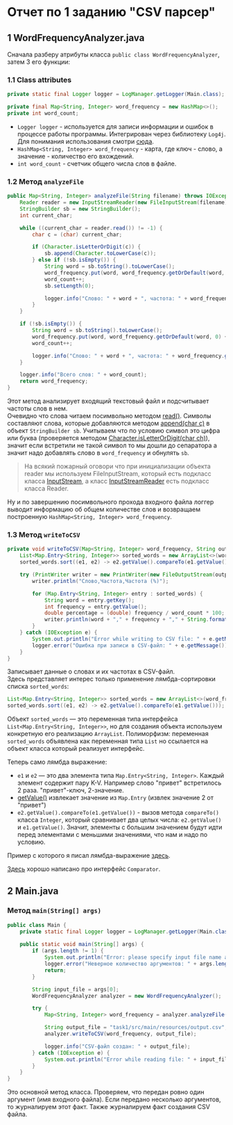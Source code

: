 # Отчет по 1 заданию "CSV парсер"

## 1 WordFrequencyAnalyzer.java
Сначала разберу атрибуты класса `public class WordFrequencyAnalyzer`, затем 3 его функции:  
### 1.1 Class attributes 
```java
private static final Logger logger = LogManager.getLogger(Main.class);

private final Map<String, Integer> word_frequency = new HashMap<>();
private int word_count;
```
 - `Logger logger` - используется для записи информации и ошибок в процессе работы программы.
 Интегрирован через библиотеку `Log4j`. Для понимания использования смотри [сюда](https://howtodoinjava.com/log4j2/maven-gradle-config/).  
 - `HashMap<String, Integer> word_frequency` - карта, где ключ - слово, а значение - количество его вхождений.  
 - `int word_count` - счетчик общего числа слов в файле.

### 1.2 Метод `analyzeFile`
```java
public Map<String, Integer> analyzeFile(String filename) throws IOException {
    Reader reader = new InputStreamReader(new FileInputStream(filename));
    StringBuilder sb = new StringBuilder();
    int current_char;

    while ((current_char = reader.read()) != -1) {
        char c = (char) current_char;

        if (Character.isLetterOrDigit(c)) {
            sb.append(Character.toLowerCase(c));
        } else if (!sb.isEmpty()) {
            String word = sb.toString().toLowerCase();
            word_frequency.put(word, word_frequency.getOrDefault(word, 0) + 1);
            word_count++;
            sb.setLength(0);

            logger.info("Слово: " + word + ", частота: " + word_frequency.get(word));
        }
    }

    if (!sb.isEmpty()) {
        String word = sb.toString().toLowerCase();
        word_frequency.put(word, word_frequency.getOrDefault(word, 0) + 1);
        word_count++;

        logger.info("Слово: " + word + ", частота: " + word_frequency.get(word));
    }

    logger.info("Всего слов: " + word_count);
    return word_frequency;
}
```
Этот метод анализирует входящий текстовый файл и подсчитывает частоты слов в нем.  
Очевидно что слова читаем посимвольно методом [read()](https://docs.oracle.com/javase/8/docs/api/java/io/Reader.html#read--). 
Символы составляют слова, 
которые добавляются методом [append(char c)](https://docs.oracle.com/javase/8/docs/api/java/lang/StringBuilder.html#append-char-) 
в объект `StringBuilder sb`. Учитываем что по условию символ это
цифра или буква (проверяется методом [Character.isLetterOrDigit(char ch)](https://www.javatpoint.com/java-character-isletterordigit-method)), 
значит если встретили не такой символ то мы дошли до
сепаратора а значит надо добавлять слово в `word_frequency` и обнулять `sb`.  

> На всякий пожарный оговори что при инициализации объекта reader мы
> используем FileInputStream, который есть подкласс класса [InputStream](https://docs.oracle.com/javase/8/docs/api/java/io/InputStream.html),
> а класс [InputStreamReader](https://docs.oracle.com/javase/8/docs/api/java/io/InputStreamReader.html) 
> есть подкласс класса Reader.

Ну и по завершению посимвольного прохода входного файла логгер
выводит информацию об общем количестве слов и возвращаем построенную 
`HashMap<String, Integer> word_frequency`.  

### 1.3 Метод `writeToCSV`
```java
private void writeToCSV(Map<String, Integer> word_frequency, String output_file) {
    List<Map.Entry<String, Integer>> sorted_words = new ArrayList<>(word_frequency.entrySet()); // entrySet возвращает Set всех элементов Map (пар)
    sorted_words.sort((e1, e2) -> e2.getValue().compareTo(e1.getValue()));

    try (PrintWriter writer = new PrintWriter(new FileOutputStream(output_file))) {
        writer.println("Слово,Частота,Частота (%)");

        for (Map.Entry<String, Integer> entry : sorted_words) {
            String word = entry.getKey();
            int frequency = entry.getValue();
            double percentage = (double) frequency / word_count * 100;
            writer.println(word + "," + frequency + "," + String.format("%.0f", percentage) + "%");
        }
    } catch (IOException e) {
        System.out.println("Error while writing to CSV file: " + e.getMessage());
        logger.error("Ошибка при записи в CSV-файл: " + e.getMessage());
    }
}
```
Записывает данные о словах и их частотах в CSV-файл.  
Здесь представляет интерес только применение лямбда-сортировки списка `sorted_words`:
```java
List<Map.Entry<String, Integer>> sorted_words = new ArrayList<>(word_frequency.entrySet()); // entrySet возвращает Set всех элементов Map (пар)
sorted_words.sort((e1, e2) -> e2.getValue().compareTo(e1.getValue()));
```
Объект `sorted_words` — это переменная типа интерфейса `List<Map.Entry<String, Integer>>`, 
но для создания объекта используем конкретную его реализацию `ArrayList`. 
Полиморфизм: переменная `sorted_words` объявлена как
переменная типа `List` но ссылается на объект класса который реализует интерфейс.  

Теперь само лямбда выражение:
- `e1` и `e2` — это два элемента типа `Map.Entry<String, Integer>`. 
Каждый элемент содержит пару K-V. Например слово "привет" встретилось 2 раза. "привет"-ключ, 2-значение.
- [getValue()](https://docs.oracle.com/javase/8/docs/api/java/util/Map.Entry.html#getValue--) 
извлекает значение из `Map.Entry` (извлек значение 2 от "привет")
- `e2.getValue().compareTo(e1.getValue())` - вызов метода `compareTo()` класса `Integer`,
  который сравнивает два целых числа: `e2.getValue()` и `e1.getValue()`.
  Значит, элементы с большим значением будут идти перед элементами с меньшими значениями, 
что нам и надо по условию.
  
Пример с которого я писал лямбда-выражение [здесь](https://www.javatpoint.com/java-list-sort-lambda).

[Здесь](https://www.w3schools.com/java/java_advanced_sorting.asp) хорошо написано про интерфейс `Comparator`.

## 2 Main.java

### Метод `main(String[] args)` 
```java
public class Main {
    private static final Logger logger = LogManager.getLogger(Main.class);
    
    public static void main(String[] args) {
        if (args.length != 1) {
            System.out.println("Error: please specify input file name as a single argument.");
            logger.error("Неверное количество аргументов: " + args.length);
            return;
        }

        String input_file = args[0];
        WordFrequencyAnalyzer analyzer = new WordFrequencyAnalyzer();

        try {
            Map<String, Integer> word_frequency = analyzer.analyzeFile(input_file);

            String output_file = "task1/src/main/resources/output.csv";
            analyzer.writeToCSV(word_frequency, output_file);

            logger.info("CSV-файл создан: " + output_file);
        } catch (IOException e) {
            System.out.println("Error while reading file: " + input_file + ": " + e.getMessage());
        }
    }
}
```
Это основной метод класса. Проверяем, что передан ровно один аргумент
(имя входного файла). Если передано несколько аргументов, то журналируем этот факт.
Также журналируем факт создания CSV файла.